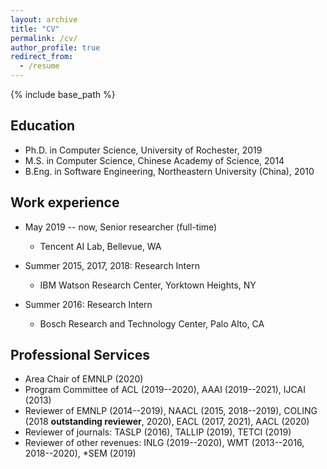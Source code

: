 ```yaml
---
layout: archive
title: "CV"
permalink: /cv/
author_profile: true
redirect_from:
  - /resume
---
```


{% include base_path %}

## Education

* Ph.D. in Computer Science, University of Rochester, 2019
* M.S. in Computer Science, Chinese Academy of Science, 2014
* B.Eng. in Software Engineering, Northeastern University (China), 2010

## Work experience

* May 2019 -- now, Senior researcher (full-time)
  * Tencent AI Lab, Bellevue, WA

* Summer 2015, 2017, 2018: Research Intern
  * IBM Watson Research Center, Yorktown Heights, NY

* Summer 2016: Research Intern
  * Bosch Research and Technology Center, Palo Alto, CA

## Professional Services

* Area Chair of EMNLP (2020)
* Program Committee of ACL (2019--2020), AAAI (2019--2021), IJCAI (2013)
* Reviewer of EMNLP (2014--2019), NAACL (2015, 2018--2019), COLING (2018 **outstanding reviewer**, 2020), EACL (2017, 2021), AACL (2020)
* Reviewer of journals: TASLP (2016), TALLIP (2019), TETCI (2019)
* Reviewer of other revenues: INLG (2019--2020), WMT (2013--2016, 2018--2020), \*SEM (2019)
